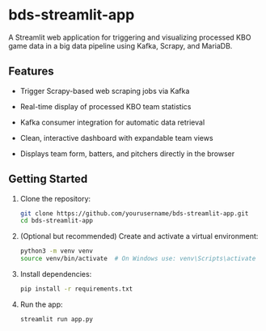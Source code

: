 # bds-streamlit-app

A Streamlit web application for triggering and visualizing processed KBO game data in a big data pipeline using Kafka, Scrapy, and MariaDB.

## Features

- Trigger Scrapy-based web scraping jobs via Kafka

- Real-time display of processed KBO team statistics

- Kafka consumer integration for automatic data retrieval

- Clean, interactive dashboard with expandable team views

- Displays team form, batters, and pitchers directly in the browser

## Getting Started

1. Clone the repository:
   ```bash
   git clone https://github.com/yourusername/bds-streamlit-app.git
   cd bds-streamlit-app
   ```
2. (Optional but recommended) Create and activate a virtual environment:
   ```bash
   python3 -m venv venv
   source venv/bin/activate  # On Windows use: venv\Scripts\activate
   ```
3. Install dependencies:
   ```bash
   pip install -r requirements.txt
   ```
4. Run the app:
   ```bash
   streamlit run app.py
   ```

